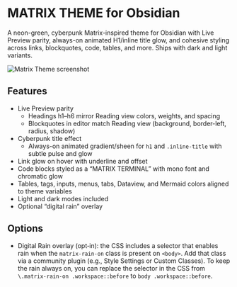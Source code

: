 # MATRIX THEME for Obsidian

A neon-green, cyberpunk Matrix-inspired theme for Obsidian with Live Preview parity, always-on animated H1/inline title glow, and cohesive styling across links, blockquotes, code, tables, and more. Ships with dark and light variants.

![Matrix Theme screenshot](https://hebbkx1anhila5yf.public.blob.vercel-storage.com/SCR-20250807-rqus-AcoictKbzaOc4V2UsvJBUCUiRksYug.png)

## Features

- Live Preview parity
  - Headings h1–h6 mirror Reading view colors, weights, and spacing
  - Blockquotes in editor match Reading view (background, border-left, radius, shadow)
- Cyberpunk title effect
  - Always-on animated gradient/sheen for `h1` and `.inline-title` with subtle pulse and glow
- Link glow on hover with underline and offset
- Code blocks styled as a “MATRIX TERMINAL” with mono font and chromatic glow
- Tables, tags, inputs, menus, tabs, Dataview, and Mermaid colors aligned to theme variables
- Light and dark modes included
- Optional “digital rain” overlay


## Options

- Digital Rain overlay (opt‑in): the CSS includes a selector that enables rain when the `matrix-rain-on` class is present on `<body>`. Add that class via a community plugin (e.g., Style Settings or Custom Classes). To keep the rain always on, you can replace the selector in the CSS from `\.matrix-rain-on .workspace::before` to `body .workspace::before`.

